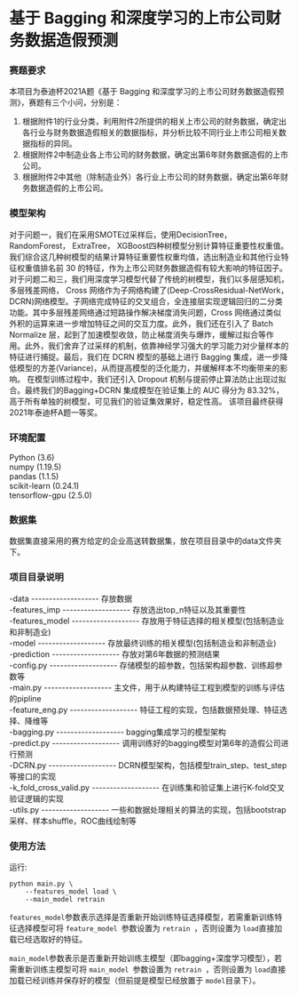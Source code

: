<!--
 * @Descripttion: 
 * @Version: 1.0
 * @Author: ZhangHongYu
 * @Date: 2022-04-19 19:20:39
 * @LastEditors: ZhangHongYu
 * @LastEditTime: 2022-04-19 20:35:32
-->
# 基于 Bagging 和深度学习的上市公司财务数据造假预测
### 赛题要求
本项目为泰迪杯2021A题《基于 Bagging 和深度学习的上市公司财务数据造假预测》，赛题有三个小问，分别是：  
1. 根据附件1的行业分类，利用附件2所提供的相关上市公司的财务数据，确定出各行业与财务数据造假相关的数据指标，并分析比较不同行业上市公司相关数据指标的异同。  
2. 根据附件2中制造业各上市公司的财务数据，确定出第6年财务数据造假的上市公司。  
3. 根据附件2中其他（除制造业外）各行业上市公司的财务数据，确定出第6年财务数据造假的上市公司。  

### 模型架构
对于问题一，我们在采用SMOTE过采样后，使用DecisionTree， RandomForest， ExtraTree， XGBoost四种树模型分别计算特征重要性权重值。我们综合这几种树模型的结果计算特征重要性权重均值，选出制造业和其他行业特征权重值排名前 30 的特征，作为上市公司财务数据造假有较大影响的特征因子。  
对于问题二和三，我们用深度学习模型代替了传统的树模型，我们以多层感知机，多层残差网络， Cross 网络作为子网络构建了(Deep-CrossResidual-NetWork， DCRN)网络模型。子网络完成特征的交叉组合，全连接层实现逻辑回归的二分类功能。其中多层残差网络通过短路操作解决梯度消失问题，Cross 网络通过类似外积的运算来进一步增加特征之间的交互力度。此外，我们还在引入了 Batch Normalize 层，起到了加速模型收敛，防止梯度消失与爆炸，缓解过拟合等作用。此外，我们舍弃了过采样的机制，依靠神经学习强大的学习能力对少量样本的特征进行捕捉。最后，我们在 DCRN 模型的基础上进行 Bagging 集成，进一步降低模型的方差(Variance)，从而提高模型的泛化能力，并缓解样本不均衡带来的影响。 在模型训练过程中，我们还引入 Dropout 机制与提前停止算法防止出现过拟合。最终我们的Bagging+DCRN 集成模型在验证集上的 AUC 得分为 83.32%，高于所有单独的树模型，可见我们的验证集效果好，稳定性高。 该项目最终获得2021年泰迪杯A题一等奖。  

### 环境配置
Python (3.6)  
numpy (1.19.5)  
pandas (1.1.5)  
scikit-learn (0.24.1)  
tensorflow-gpu (2.5.0)  

### 数据集
数据集直接采用的赛方给定的企业高送转数据集，放在项目目录中的data文件夹下。

### 项目目录说明
-data  -------------------  存放数据  
-features_imp  -------------------  存放选出top_n特征以及其重要性  
-features_model  -------------------  存放用于特征选择的相关模型(包括制造业和非制造业)  
-model  -------------------  存放最终训练的相关模型(包括制造业和非制造业)  
-prediction  -------------------  存放对第6年数据的预测结果  
-config.py  -------------------  存储模型的超参数，包括架构超参数、训练超参数等  
-main.py  -------------------  主文件，用于从构建特征工程到模型的训练与评估的pipline  
-feature_eng.py  -------------------  特征工程的实现，包括数据预处理、特征选择、降维等  
-bagging.py  -------------------  bagging集成学习的模型架构  
-predict.py  -------------------  调用训练好的bagging模型对第6年的造假公司进行预测  
-DCRN.py  -------------------  DCRN模型架构，包括模型train_step、test_step等接口的实现  
-k_fold_cross_valid.py  -------------------  在训练集和验证集上进行K-fold交叉验证逻辑的实现  
-utils.py  -------------------  一些和数据处理相关的算法的实现，包括bootstrap采样、样本shuffle，ROC曲线绘制等

### 使用方法
运行:

```
python main.py \
    --features_model load \
    --main_model retrain 
```

`features_model`参数表示选择是否重新开始训练特征选择模型，若需重新训练特征选择模型可将 `feature_model `参数设置为 `retrain `，否则设置为 `load`直接加载已经选取好的特征。

`main_model`参数表示是否重新开始训练主模型（即bagging+深度学习模型），若需重新训练主模型可将 `main_model `参数设置为 `retrain `，否则设置为 `load`直接加载已经训练并保存好的模型（但前提是模型已经放置于 `model`目录下）。


